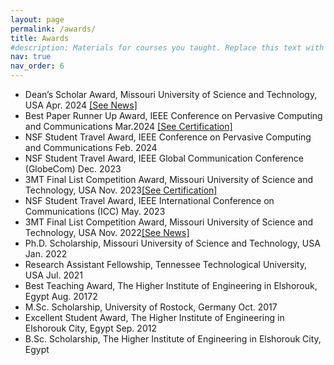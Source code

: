 ```yaml
---
layout: page
permalink: /awards/
title: Awards
#description: Materials for courses you taught. Replace this text with your description.
nav: true
nav_order: 6
---
```



<ul class="circle-bullets">
<li>Dean’s Scholar Award, Missouri University of Science and Technology, USA Apr. 2024 <a href="https://news.mst.edu/2024/05/sts-college-of-engineering-and-computing-ph-d-students-receive-deans-awards/">[See News]</a></li>
<li>Best Paper Runner Up Award, IEEE Conference on Pervasive Computing and Communications Mar.2024 <a href="/assets/pdf/Percom_certificate.pdf" target="_blank">[See Certification]</a></li>
<li>NSF Student Travel Award, IEEE Conference on Pervasive Computing and Communications Feb. 2024</li>
<li>NSF Student Travel Award, IEEE Global Communication Conference (GlobeCom) Dec. 2023</li>
<li>3MT Final List Competition Award, Missouri University of Science and Technology, USA Nov. 2023<a href="/assets/img/3MT_2024.jpg" target="_blank">[See Certification]</a></li>
<li>NSF Student Travel Award, IEEE International Conference on Communications (ICC) May. 2023</li>
<li>3MT Final List Competition Award, Missouri University of Science and Technology, USA Nov. 2022<a href="https://econnection.mst.edu/2022/11/sundaramoorthy-wins-three-minute-thesis-competition/">[See News]</a></li>
<li>Ph.D. Scholarship, Missouri University of Science and Technology, USA Jan. 2022</li>
<li>Research Assistant Fellowship, Tennessee Technological University, USA Jul. 2021</li>
<li>Best Teaching Award, The Higher Institute of Engineering in Elshorouk, Egypt Aug. 20172</li>
<li>M.Sc. Scholarship, University of Rostock, Germany Oct. 2017</li>
<li>Excellent Student Award, The Higher Institute of Engineering in Elshorouk City, Egypt Sep. 2012</li>
<li>B.Sc. Scholarship, The Higher Institute of Engineering in Elshorouk City, Egypt</li>
</ul>














